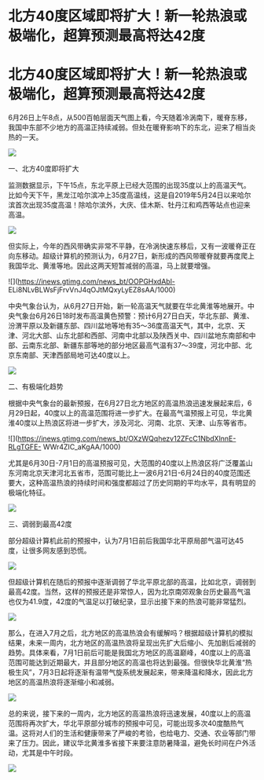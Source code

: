 # 北方40度区域即将扩大！新一轮热浪或极端化，超算预测最高将达42度

# 北方40度区域即将扩大！新一轮热浪或极端化，超算预测最高将达42度

6月26日上午8点，从500百帕层面天气图上看，今天随着冷涡南下，暖脊东移，我国中东部不少地方的高温正持续减弱。但处在暖脊影响下的东北，迎来了相当炎热的一天。

![](https://inews.gtimg.com/news_bt/OuK11nhYVayZ7CCDAhXL8CauVGBMh4dsHhGXLec_LEgisAA/1000)

一、北方40度即将扩大

监测数据显示，下午15点，东北平原上已经大范围的出现35度以上的高温天气。比如今天下午，黑龙江哈尔滨冲上35度高温线，这是自2019年5月24日以来哈尔滨首次出现35度高温！除哈尔滨外，大庆、佳木斯、牡丹江和鸡西等站点也迎来高温。
​​​

![](https://inews.gtimg.com/news_bt/O6Pva51mhceKrnaNLXCsO2REObe60u0dCS1Z20yEW0MPEAA/1000)

但实际上，今年的西风带确实非常不平静，在冷涡快速东移后，又有一波暖脊正在向东移动。超级计算机的预测认为，6月27日，新形成的西风带暖脊就要再度爬上我国华北、黄淮等地。因此这两天短暂减弱的高温，马上就要增强。

![](https://inews.gtimg.com/news_bt/OOPGHxdAbl-
ELi8NLvBLWsFjFrvVnJ4qOJtMQxyLyEZ8sAA/1000)

中央气象台认为，从6月27日开始，新一轮高温天气就要在华北黄淮等地展开。中央气象台6月26日18时发布高温黄色预警：预计6月27日白天，华北东部、黄淮、汾渭平原以及新疆东部、四川盆地等地有35～36度高温天气，其中，北京、天津、河北大部、山东北部和西部、河南中北部以及陕西关中、四川盆地东南部和中部、云南东北部、新疆东部等地的部分地区最高气温有37～39度，河北中部、北京东南部、天津西部局地可达40度以上。

![](https://inews.gtimg.com/news_bt/OuqQoNrkzfEYHsF0jW5rkOp3C1zw1yP5-tVo7ltnj5mKcAA/1000)

二、有极端化趋势

根据中央气象台的最新预报，在6月27日北方地区的高温热浪迅速发展起来后，6月29日起，40度以上的高温范围将进一步扩大。在最高气温预报上可见，华北黄淮40度以上热浪区将进一步扩大，涉及河北、河南、北京、天津、山东等省市。

![](https://inews.gtimg.com/news_bt/OXzWQqhezv12ZFcC1NbdXlnnE-RLgTGFE-
WWr4ZIC_aKgAA/1000)

尤其是6月30日-7月1日的高温预报可见，大范围的40度以上热浪区将广泛覆盖山东河南北京天津河北五省市，范围可能比上一波6月21日-6月24日的40度范围还要大，这种高温热浪的持续时间和强度都超过了历史同期的平均水平，具有明显的极端化特征。

![](https://inews.gtimg.com/news_bt/OqjN0MklG3yjFXtTcuBulCK7J3Ijud29Lt6P_gRAtB5ogAA/1000)

三、调弱到最高42度

部分超级计算机此前的预报中，认为7月1日前后我国华北平原局部气温可达45度，让很多网友感到恐慌。

![](https://inews.gtimg.com/news_bt/OqljA15cPLH3CWidaNDlvAJtGUsxjs5IeKgR1p7A2rwZcAA/1000)

但超级计算机在随后的预报中逐渐调弱了华北平原北部的高温，比如北京，调弱到最高42度。当然，这样的预报还是非常惊人，因为北京南郊观象台历史最高气温也仅为41.9度，42度的气温足以打破纪录，显示出接下来的热浪可能非常猛烈。

![](https://inews.gtimg.com/news_bt/OKaKs0mBAFYGWFkTsblcR2f0kwceNqF8ZcBOjhAYCx_28AA/1000)

那么，在进入7月之后，北方地区的高温热浪会有缓解吗？根据超级计算机的模拟结果，未来一周内，北方地区的高温热浪将呈现出先扩大后缩小、先加剧后减弱的趋势。具体来看，7月1日前后可能是我国北方地区的高温巅峰，40度以上的高温范围可能达到近期最大，并且部分地区的高温也将达到最强。但很快华北黄淮“热极生风”，7月3日起将逐渐有温带气旋系统发展起来，带来降温和降水，因此北方地区的高温热浪将逐渐缩小和减弱。

![](https://inews.gtimg.com/news_bt/O8yvPwFtuk_0OipZWts0xITCDytdL2vel_diZPWlSdUpcAA/1000)

总的来说，接下来的一周内，北方地区的高温热浪将迅速发展，40度以上的高温范围将再次扩大，华北平原部分城市的预报中可见，可能出现多次40度酷热气温。这将对人们的生活和健康带来了严峻的考验，也给电力、交通、农业等部门带来了压力。因此，建议华北黄淮多省接下来要注意防暑降温，避免长时间在户外活动，尤其是中午时段。

![](https://inews.gtimg.com/news_bt/OD5Ab3EKV3JOS3nxtyLtB0dSQhkhliQbMF39unGuSRWjIAA/1000)

